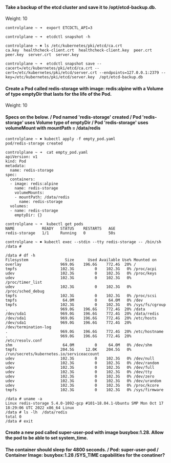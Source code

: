 

#### Take a backup of the etcd cluster and save it to /opt/etcd-backup.db.

Weight: 10

```
controlplane ~ ➜  export ETCDCTL_API=3

controlplane ~ ➜  etcdctl snapshot -h

controlplane ~ ✖ ls /etc/kubernetes/pki/etcd/ca.crt  
ca.key  healthcheck-client.crt  healthcheck-client.key  peer.crt  peer.key  server.crt  server.key

controlplane ~ ➜  etcdctl snapshot save --cacert=/etc/kubernetes/pki/etcd/ca.crt --cert=/etc/kubernetes/pki/etcd/server.crt --endpoints=127.0.0.1:2379 --key=/etc/kubernetes/pki/etcd/server.key  /opt/etcd-backup.db

``` 


#### Create a Pod called redis-storage with image: redis:alpine with a Volume of type emptyDir that lasts for the life of the Pod.

Weight: 10

#### Specs on the below. /  Pod named 'redis-storage' created /   Pod 'redis-storage' uses Volume type of emptyDir / Pod 'redis-storage' uses volumeMount with mountPath = /data/redis

``` 
controlplane ~ ✖ kubectl apply -f empty_pod.yaml 
pod/redis-storage created

controlplane ~ ➜  cat empty_pod.yaml 
apiVersion: v1
kind: Pod
metadata:
  name: redis-storage
spec:
  containers:
  - image: redis:alpine
    name: redis-storage
    volumeMounts:
    - mountPath: /data/redis
      name: redis-storage
  volumes:
  - name: redis-storage
    emptyDir: {}

controlplane ~ ➜  kubectl get pods
NAME            READY   STATUS    RESTARTS   AGE
redis-storage   1/1     Running   0          50s

controlplane ~ ✖ kubectl exec --stdin --tty redis-storage -- /bin/sh
/data # 

/data # df -h 
Filesystem                Size      Used Available Use% Mounted on
overlay                 969.0G    196.6G    772.4G  20% /
tmpfs                   102.3G         0    102.3G   0% /proc/acpi
udev                    102.3G         0    102.3G   0% /proc/keys
udev                    102.3G         0    102.3G   0% /proc/timer_list
udev                    102.3G         0    102.3G   0% /proc/sched_debug
tmpfs                   102.3G         0    102.3G   0% /proc/scsi
tmpfs                    64.0M         0     64.0M   0% /dev
tmpfs                   102.3G         0    102.3G   0% /sys/fs/cgroup
.                       969.0G    196.6G    772.4G  20% /data
/dev/sda1               969.0G    196.6G    772.4G  20% /data/redis
/dev/sda1               969.0G    196.6G    772.4G  20% /etc/hosts
/dev/sda1               969.0G    196.6G    772.4G  20% /dev/termination-log
.                       969.0G    196.6G    772.4G  20% /etc/hostname
.                       969.0G    196.6G    772.4G  20% /etc/resolv.conf
shm                      64.0M         0     64.0M   0% /dev/shm
tmpfs                   204.5G     12.0K    204.5G   0% /run/secrets/kubernetes.io/serviceaccount
udev                    102.3G         0    102.3G   0% /dev/null
udev                    102.3G         0    102.3G   0% /dev/random
udev                    102.3G         0    102.3G   0% /dev/full
udev                    102.3G         0    102.3G   0% /dev/tty
udev                    102.3G         0    102.3G   0% /dev/zero
udev                    102.3G         0    102.3G   0% /dev/urandom
udev                    102.3G         0    102.3G   0% /proc/kcore
tmpfs                   102.3G         0    102.3G   0% /sys/firmware

/data # uname -a
Linux redis-storage 5.4.0-1092-gcp #101~18.04.1-Ubuntu SMP Mon Oct 17 18:29:06 UTC 2022 x86_64 Linux
/data # ls -lh  /data/redis
total 0      
/data # exit
```

#### Create a new pod called super-user-pod with image busybox:1.28. Allow the pod to be able to set system_time.

#### The container should sleep for 4800 seconds. / Pod: super-user-pod /  Container Image: busybox:1.28 /SYS_TIME capabilities for the conatiner?

